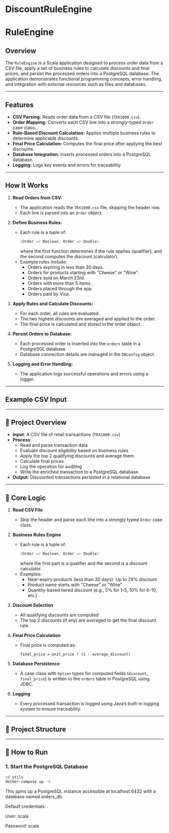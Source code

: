 # DiscountRuleEngine


# RuleEngine

## Overview

The `RuleEngine` is a Scala application designed to process order data from a CSV file, apply a set of business rules to calculate discounts and final prices, and persist the processed orders into a PostgreSQL database. The application demonstrates functional programming concepts, error handling, and integration with external resources such as files and databases.

---

## Features

- **CSV Parsing:** Reads order data from a CSV file (`TRX1000.csv`).
- **Order Mapping:** Converts each CSV line into a strongly-typed `Order` case class.
- **Rule-Based Discount Calculation:** Applies multiple business rules to determine applicable discounts.
- **Final Price Calculation:** Computes the final price after applying the best discounts.
- **Database Integration:** Inserts processed orders into a PostgreSQL database.
- **Logging:** Logs key events and errors for traceability.

---

## How It Works

1. **Read Orders from CSV:**
   - The application reads the `TRX1000.csv` file, skipping the header row.
   - Each line is parsed into an `Order` object.

2. **Define Business Rules:**
   - Each rule is a tuple of:
     ```scala
     (Order => Boolean, Order => Double)
     ```
     where the first function determines if the rule applies (qualifier), and the second computes the discount (calculator).
   - Example rules include:
     - Orders expiring in less than 30 days.
     - Orders for products starting with "Cheese" or "Wine".
     - Orders sold on March 23rd.
     - Orders with more than 5 items.
     - Orders placed through the app.
     - Orders paid by Visa.

3. **Apply Rules and Calculate Discounts:**
   - For each order, all rules are evaluated.
   - The two highest discounts are averaged and applied to the order.
   - The final price is calculated and stored in the order object.

4. **Persist Orders to Database:**
   - Each processed order is inserted into the `orders` table in a PostgreSQL database.
   - Database connection details are managed in the `DBConfig` object.

5. **Logging and Error Handling:**
   - The application logs successful operations and errors using a logger.

---

## Example CSV Input





-----------
## 📌 Project Overview

- **Input**: A CSV file of retail transactions (`TRX1000.csv`)
- **Process**:
  - Read and parse transaction data
  - Evaluate discount eligibility based on business rules
  - Apply the top 2 qualifying discounts and average them
  - Calculate final prices
  - Log the operation for auditing
  - Write the enriched transaction to a PostgreSQL database
- **Output**: Discounted transactions persisted in a relational database

---

## 🧠 Core Logic

1. **Read CSV File**
   - Skip the header and parse each line into a strongly typed `Order` case class.

2. **Business Rules Engine**
   - Each rule is a tuple of:
     ```scala
     (Order => Boolean, Order => Double)
     ```
     where the first part is a qualifier and the second is a discount calculator.
   - Examples:
     - Near-expiry products (less than 30 days): Up to 29% discount
     - Product name starts with "Cheese" or "Wine"
     - Quantity-based tiered discount (e.g., 5% for 1-5, 10% for 6-10, etc.)

3. **Discount Selection**
   - All qualifying discounts are computed
   - The top 2 discounts (if any) are averaged to get the final discount rate

4. **Final Price Calculation**
   - Final price is computed as:
     ```
     final_price = unit_price * (1 - average_discount)
     ```

5. **Database Persistence**
   - A case class with `Option` types for computed fields (`discount`, `final_price`) is written to the `orders` table in PostgreSQL using JDBC.

6. **Logging**
   - Every processed transaction is logged using Java’s built-in logging system to ensure traceability.

---

## 📁 Project Structure

-----

## 🧪 How to Run

### 1. Start the PostgreSQL Database

```bash
cd utils
docker-compose up -d
```

This spins up a PostgreSQL instance accessible at localhost:6432 with a database named orders_db.

Default credentials:

User: scala

Password: scala